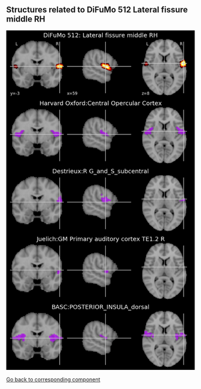 


## Structures related to DiFuMo 512 Lateral fissure middle RH

![462](462.jpg "Structures related to DiFuMo 512 Lateral fissure middle RH")

[Go back to corresponding component](https://parietal-inria.github.io/DiFuMo/512/html/462.html)